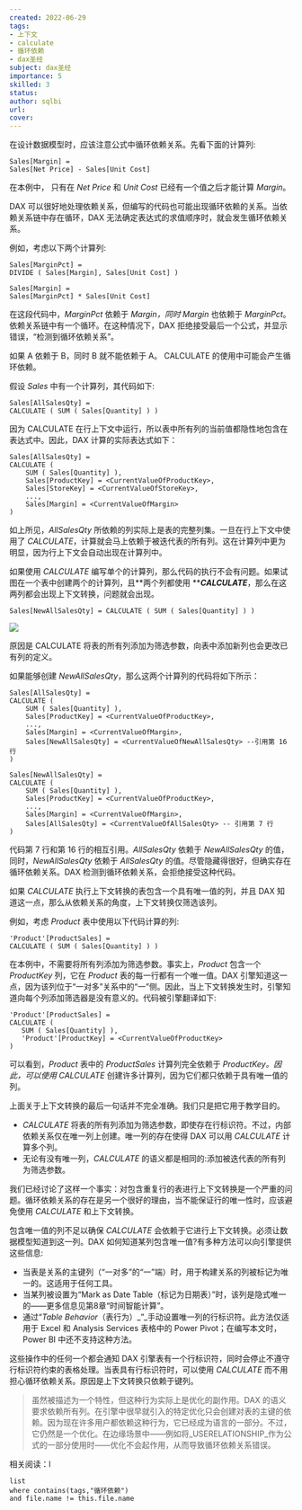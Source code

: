 ```yaml
---
created: 2022-06-29
tags: 
- 上下文 
- calculate 
- 循环依赖 
- dax圣经
subject: dax圣经
importance: 5
skilled: 3
status:
author: sqlbi
url:
cover: 
---
```



在设计数据模型时，应该注意公式中循环依赖关系。先看下面的计算列:

```DAX
Sales[Margin] =
Sales[Net Price] - Sales[Unit Cost]
```

在本例中， 只有在 _Net Price_ 和 _Unit Cost_ 已经有一个值之后才能计算 _Margin_。

DAX 可以很好地处理依赖关系，但编写的代码也可能出现循环依赖的关系。当依赖关系链中存在循环，DAX 无法确定表达式的求值顺序时，就会发生循环依赖关系。

例如，考虑以下两个计算列:

```DAX
Sales[MarginPct] =
DIVIDE ( Sales[Margin], Sales[Unit Cost] )

Sales[Margin] =
Sales[MarginPct] * Sales[Unit Cost]
```

在这段代码中，_MarginPct_ 依赖于 _Margin，同时 Margin_ 也依赖于 _MarginPct_。依赖关系链中有一个循环。在这种情况下，DAX 拒绝接受最后一个公式，并显示错误，“检测到循环依赖关系”。

如果 A 依赖于 B，同时 B 就不能依赖于 A。 CALCULATE 的使用中可能会产生循环依赖。

假设 _Sales_ 中有一个计算列，其代码如下:

```DAX
Sales[AllSalesQty] =
CALCULATE ( SUM ( Sales[Quantity] ) )
```

因为 CALCULATE 在行上下文中运行，所以表中所有列的当前值都隐性地包含在表达式中。因此，DAX 计算的实际表达式如下：

```DAX
Sales[AllSalesQty] =
CALCULATE (
    SUM ( Sales[Quantity] ),
    Sales[ProductKey] = <CurrentValueOfProductKey>,
    Sales[StoreKey] = <CurrentValueOfStoreKey>,
    ...,
    Sales[Margin] = <CurrentValueOfMargin>
)
```

如上所见，_AllSalesQty_ 所依赖的列实际上是表的完整列集。一旦在行上下文中使用了 _CALCULATE_，计算就会马上依赖于被迭代表的所有列。这在计算列中更为明显，因为行上下文会自动出现在计算列中。

如果使用 _CALCULATE_ 编写单个的计算列，那么代码的执行不会有问题。如果试图在一个表中创建两个的计算列，且**两个列都使用 **_**CALCULATE**_，那么在这两列都会出现上下文转换，问题就会出现。

```DAX
Sales[NewAllSalesQty] = CALCULATE ( SUM ( Sales[Quantity] ) )
```

![](https://secure2.wostatic.cn/static/ja5mUWh2A5csUZEVQtt3p8/image.png)

原因是 CALCULATE 将表的所有列添加为筛选参数，向表中添加新列也会更改已有列的定义。

如果能够创建 _NewAllSalesQty_，那么这两个计算列的代码将如下所示：

```DAX
Sales[AllSalesQty] =
CALCULATE (
    SUM ( Sales[Quantity] ),
    Sales[ProductKey] = <CurrentValueOfProductKey>,
    ...,
    Sales[Margin] = <CurrentValueOfMargin>,
    Sales[NewAllSalesQty] = <CurrentValueOfNewAllSalesQty> --引用第 16 行
)

Sales[NewAllSalesQty] =
CALCULATE (
    SUM ( Sales[Quantity] ),
    Sales[ProductKey] = <CurrentValueOfProductKey>,
    ...,
    Sales[Margin] = <CurrentValueOfMargin>,
    Sales[AllSalesQty] = <CurrentValueOfAllSalesQty> -- 引用第 7 行
)
```

代码第 7 行和第 16 行的相互引用。_AllSalesQty_ 依赖于 _NewAllSalesQty_ 的值，同时，_NewAllSalesQty_ 依赖于 _AllSalesQty_ 的值。尽管隐藏得很好，但确实存在循环依赖关系。DAX 检测到循环依赖关系，会拒绝接受这种代码。

如果 _CALCULATE_ 执行上下文转换的表包含一个具有唯一值的列，并且 DAX 知道这一点，那么从依赖关系的角度，上下文转换仅筛选该列。

例如，考虑 _Product_ 表中使用以下代码计算的列:

```DAX
'Product'[ProductSales] =
CALCULATE ( SUM ( Sales[Quantity] ) )
```

在本例中，不需要将所有列添加为筛选参数。事实上，_Product_ 包含一个 _ProductKey_ 列，它在 _Product_ 表的每一行都有一个唯一值。DAX 引擎知道这一点，因为该列位于“一对多”关系中的“一”侧。因此，当上下文转换发生时，引擎知道向每个列添加筛选器是没有意义的。代码被引擎翻译如下:

```DAX
'Product'[ProductSales] =
CALCULATE (
   SUM ( Sales[Quantity] ),
   'Product'[ProductKey] = <CurrentValueOfProductKey>
)
```

可以看到，_Product_ 表中的 _ProductSales_ 计算列完全依赖于 _ProductKey。因此，可以使用 CALCULATE_ 创建许多计算列，因为它们都只依赖于具有唯一值的列。

上面关于上下文转换的最后一句话并不完全准确。我们只是把它用于教学目的。

-   _CALCULATE_ 将表的所有列添加为筛选参数，即使存在行标识符。不过，内部依赖关系仅在唯一列上创建。唯一列的存在使得 DAX 可以用 _CALCULATE_ 计算多个列。
-   无论有没有唯一列，_CALCULATE_ 的语义都是相同的:添加被迭代表的所有列为筛选参数。

我们已经讨论了这样一个事实：对包含重复行的表进行上下文转换是一个严重的问题。循环依赖关系的存在是另一个很好的理由，当不能保证行的唯一性时，应该避免使用 _CALCULATE_ 和上下文转换。

包含唯一值的列不足以确保 _CALCULATE_ 会依赖于它进行上下文转换。必须让数据模型知道到这一列。DAX 如何知道某列包含唯一值?有多种方法可以向引擎提供这些信息:

-   当表是关系的主键列（“一对多”的“一”端）时，用于构建关系的列被标记为唯一的。这适用于任何工具。
-   当某列被设置为“Mark as Date Table（标记为日期表）”时，该列是隐式唯一的——更多信息见第8章“时间智能计算”。
-   通过“_Table Behavior_（表行为）_”_手动设置唯一列的行标识符。此方法仅适用于 Excel 和 Analysis Services 表格中的 Power Pivot；在编写本文时，Power BI 中还不支持这种方法。

这些操作中的任何一个都会通知 DAX 引擎表有一个行标识符，同时会停止不遵守行标识符约束的表格处理。当表具有行标识符时，可以使用 _CALCULATE_ 而不用担心循环依赖关系。原因是上下文转换只依赖于键列。

> 虽然被描述为一个特性，但这种行为实际上是优化的副作用。DAX 的语义要求依赖所有列。在引擎中很早就引入的特定优化只会创建对表的主键的依赖。因为现在许多用户都依赖这种行为，它已经成为语言的一部分。不过，它仍然是一个优化。在边缘场景中——例如将_USERELATIONSHIP_作为公式的一部分使用时——优化不会起作用，从而导致循环依赖关系错误。

相关阅读：l
```dataview
list 
where contains(tags,"循环依赖")
and file.name != this.file.name
```